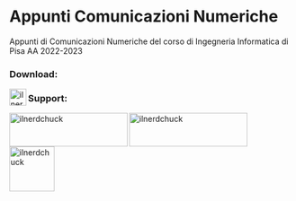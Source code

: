 # Appunti Comunicazioni Numeriche 
Appunti di Comunicazioni Numeriche del corso di Ingegneria Informatica di Pisa AA 2022-2023
<h3 align="left">Download:</h3>
<a href="https://www.buymeacoffee.com/ilnerdchuck"> <img align="left" src="https://img.shields.io/badge/Download-PDF-green?style=for-the-badge" height="30" alt="ilnerdchuck" /></a>
<h3 align="left">Support:</h3>
<p><a href="https://www.buymeacoffee.com/ilnerdchuck"> <img align="left" src="https://cdn.buymeacoffee.com/buttons/v2/default-yellow.png" height="60" width="210" alt="ilnerdchuck" /></a><a href="https://ko-fi.com/ilnerdchuck"> <img align="left" src="https://cdn.ko-fi.com/cdn/kofi3.png?v=3" height="60" width="210" alt="ilnerdchuck" /></a><a href="https://paypal.me/ilnerdchuck"> <img align="left" src="https://raw.githubusercontent.com/stefan-niedermann/paypal-donate-button/master/paypal-donate-button.png" height="80"  alt="ilnerdchuck" /></a></p><br><br>





